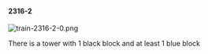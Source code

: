 #### 2316-2
![train-2316-2-0.png](https://github.com/lil-lab/nlvr/raw/master/nlvr/train/images/7/train-2316-2-0.png "train-2316-2-0.png")

There is a tower with 1 black block and at least 1 blue block